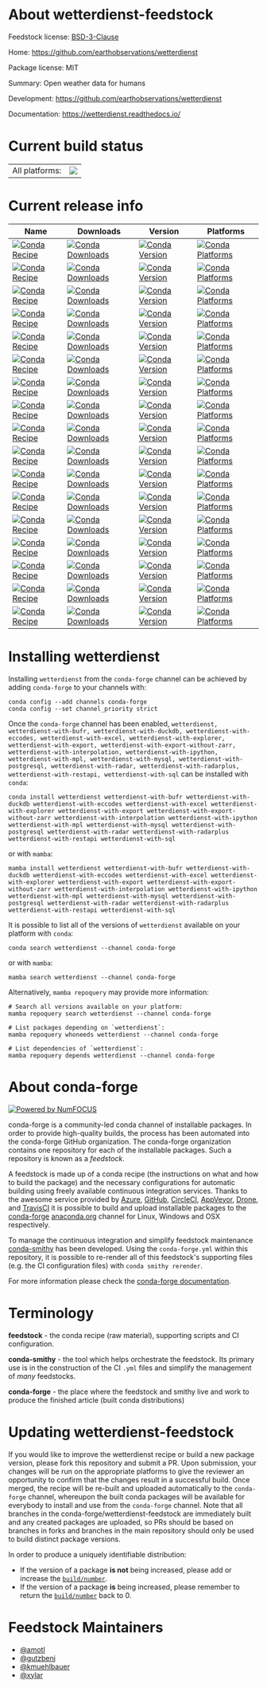 About wetterdienst-feedstock
============================

Feedstock license: [BSD-3-Clause](https://github.com/conda-forge/wetterdienst-feedstock/blob/main/LICENSE.txt)

Home: https://github.com/earthobservations/wetterdienst

Package license: MIT

Summary: Open weather data for humans

Development: https://github.com/earthobservations/wetterdienst

Documentation: https://wetterdienst.readthedocs.io/

Current build status
====================


<table><tr><td>All platforms:</td>
    <td>
      <a href="https://dev.azure.com/conda-forge/feedstock-builds/_build/latest?definitionId=11161&branchName=main">
        <img src="https://dev.azure.com/conda-forge/feedstock-builds/_apis/build/status/wetterdienst-feedstock?branchName=main">
      </a>
    </td>
  </tr>
</table>

Current release info
====================

| Name | Downloads | Version | Platforms |
| --- | --- | --- | --- |
| [![Conda Recipe](https://img.shields.io/badge/recipe-wetterdienst-green.svg)](https://anaconda.org/conda-forge/wetterdienst) | [![Conda Downloads](https://img.shields.io/conda/dn/conda-forge/wetterdienst.svg)](https://anaconda.org/conda-forge/wetterdienst) | [![Conda Version](https://img.shields.io/conda/vn/conda-forge/wetterdienst.svg)](https://anaconda.org/conda-forge/wetterdienst) | [![Conda Platforms](https://img.shields.io/conda/pn/conda-forge/wetterdienst.svg)](https://anaconda.org/conda-forge/wetterdienst) |
| [![Conda Recipe](https://img.shields.io/badge/recipe-wetterdienst--with--bufr-green.svg)](https://anaconda.org/conda-forge/wetterdienst-with-bufr) | [![Conda Downloads](https://img.shields.io/conda/dn/conda-forge/wetterdienst-with-bufr.svg)](https://anaconda.org/conda-forge/wetterdienst-with-bufr) | [![Conda Version](https://img.shields.io/conda/vn/conda-forge/wetterdienst-with-bufr.svg)](https://anaconda.org/conda-forge/wetterdienst-with-bufr) | [![Conda Platforms](https://img.shields.io/conda/pn/conda-forge/wetterdienst-with-bufr.svg)](https://anaconda.org/conda-forge/wetterdienst-with-bufr) |
| [![Conda Recipe](https://img.shields.io/badge/recipe-wetterdienst--with--duckdb-green.svg)](https://anaconda.org/conda-forge/wetterdienst-with-duckdb) | [![Conda Downloads](https://img.shields.io/conda/dn/conda-forge/wetterdienst-with-duckdb.svg)](https://anaconda.org/conda-forge/wetterdienst-with-duckdb) | [![Conda Version](https://img.shields.io/conda/vn/conda-forge/wetterdienst-with-duckdb.svg)](https://anaconda.org/conda-forge/wetterdienst-with-duckdb) | [![Conda Platforms](https://img.shields.io/conda/pn/conda-forge/wetterdienst-with-duckdb.svg)](https://anaconda.org/conda-forge/wetterdienst-with-duckdb) |
| [![Conda Recipe](https://img.shields.io/badge/recipe-wetterdienst--with--eccodes-green.svg)](https://anaconda.org/conda-forge/wetterdienst-with-eccodes) | [![Conda Downloads](https://img.shields.io/conda/dn/conda-forge/wetterdienst-with-eccodes.svg)](https://anaconda.org/conda-forge/wetterdienst-with-eccodes) | [![Conda Version](https://img.shields.io/conda/vn/conda-forge/wetterdienst-with-eccodes.svg)](https://anaconda.org/conda-forge/wetterdienst-with-eccodes) | [![Conda Platforms](https://img.shields.io/conda/pn/conda-forge/wetterdienst-with-eccodes.svg)](https://anaconda.org/conda-forge/wetterdienst-with-eccodes) |
| [![Conda Recipe](https://img.shields.io/badge/recipe-wetterdienst--with--excel-green.svg)](https://anaconda.org/conda-forge/wetterdienst-with-excel) | [![Conda Downloads](https://img.shields.io/conda/dn/conda-forge/wetterdienst-with-excel.svg)](https://anaconda.org/conda-forge/wetterdienst-with-excel) | [![Conda Version](https://img.shields.io/conda/vn/conda-forge/wetterdienst-with-excel.svg)](https://anaconda.org/conda-forge/wetterdienst-with-excel) | [![Conda Platforms](https://img.shields.io/conda/pn/conda-forge/wetterdienst-with-excel.svg)](https://anaconda.org/conda-forge/wetterdienst-with-excel) |
| [![Conda Recipe](https://img.shields.io/badge/recipe-wetterdienst--with--explorer-green.svg)](https://anaconda.org/conda-forge/wetterdienst-with-explorer) | [![Conda Downloads](https://img.shields.io/conda/dn/conda-forge/wetterdienst-with-explorer.svg)](https://anaconda.org/conda-forge/wetterdienst-with-explorer) | [![Conda Version](https://img.shields.io/conda/vn/conda-forge/wetterdienst-with-explorer.svg)](https://anaconda.org/conda-forge/wetterdienst-with-explorer) | [![Conda Platforms](https://img.shields.io/conda/pn/conda-forge/wetterdienst-with-explorer.svg)](https://anaconda.org/conda-forge/wetterdienst-with-explorer) |
| [![Conda Recipe](https://img.shields.io/badge/recipe-wetterdienst--with--export-green.svg)](https://anaconda.org/conda-forge/wetterdienst-with-export) | [![Conda Downloads](https://img.shields.io/conda/dn/conda-forge/wetterdienst-with-export.svg)](https://anaconda.org/conda-forge/wetterdienst-with-export) | [![Conda Version](https://img.shields.io/conda/vn/conda-forge/wetterdienst-with-export.svg)](https://anaconda.org/conda-forge/wetterdienst-with-export) | [![Conda Platforms](https://img.shields.io/conda/pn/conda-forge/wetterdienst-with-export.svg)](https://anaconda.org/conda-forge/wetterdienst-with-export) |
| [![Conda Recipe](https://img.shields.io/badge/recipe-wetterdienst--with--export--without--zarr-green.svg)](https://anaconda.org/conda-forge/wetterdienst-with-export-without-zarr) | [![Conda Downloads](https://img.shields.io/conda/dn/conda-forge/wetterdienst-with-export-without-zarr.svg)](https://anaconda.org/conda-forge/wetterdienst-with-export-without-zarr) | [![Conda Version](https://img.shields.io/conda/vn/conda-forge/wetterdienst-with-export-without-zarr.svg)](https://anaconda.org/conda-forge/wetterdienst-with-export-without-zarr) | [![Conda Platforms](https://img.shields.io/conda/pn/conda-forge/wetterdienst-with-export-without-zarr.svg)](https://anaconda.org/conda-forge/wetterdienst-with-export-without-zarr) |
| [![Conda Recipe](https://img.shields.io/badge/recipe-wetterdienst--with--interpolation-green.svg)](https://anaconda.org/conda-forge/wetterdienst-with-interpolation) | [![Conda Downloads](https://img.shields.io/conda/dn/conda-forge/wetterdienst-with-interpolation.svg)](https://anaconda.org/conda-forge/wetterdienst-with-interpolation) | [![Conda Version](https://img.shields.io/conda/vn/conda-forge/wetterdienst-with-interpolation.svg)](https://anaconda.org/conda-forge/wetterdienst-with-interpolation) | [![Conda Platforms](https://img.shields.io/conda/pn/conda-forge/wetterdienst-with-interpolation.svg)](https://anaconda.org/conda-forge/wetterdienst-with-interpolation) |
| [![Conda Recipe](https://img.shields.io/badge/recipe-wetterdienst--with--ipython-green.svg)](https://anaconda.org/conda-forge/wetterdienst-with-ipython) | [![Conda Downloads](https://img.shields.io/conda/dn/conda-forge/wetterdienst-with-ipython.svg)](https://anaconda.org/conda-forge/wetterdienst-with-ipython) | [![Conda Version](https://img.shields.io/conda/vn/conda-forge/wetterdienst-with-ipython.svg)](https://anaconda.org/conda-forge/wetterdienst-with-ipython) | [![Conda Platforms](https://img.shields.io/conda/pn/conda-forge/wetterdienst-with-ipython.svg)](https://anaconda.org/conda-forge/wetterdienst-with-ipython) |
| [![Conda Recipe](https://img.shields.io/badge/recipe-wetterdienst--with--mpl-green.svg)](https://anaconda.org/conda-forge/wetterdienst-with-mpl) | [![Conda Downloads](https://img.shields.io/conda/dn/conda-forge/wetterdienst-with-mpl.svg)](https://anaconda.org/conda-forge/wetterdienst-with-mpl) | [![Conda Version](https://img.shields.io/conda/vn/conda-forge/wetterdienst-with-mpl.svg)](https://anaconda.org/conda-forge/wetterdienst-with-mpl) | [![Conda Platforms](https://img.shields.io/conda/pn/conda-forge/wetterdienst-with-mpl.svg)](https://anaconda.org/conda-forge/wetterdienst-with-mpl) |
| [![Conda Recipe](https://img.shields.io/badge/recipe-wetterdienst--with--mysql-green.svg)](https://anaconda.org/conda-forge/wetterdienst-with-mysql) | [![Conda Downloads](https://img.shields.io/conda/dn/conda-forge/wetterdienst-with-mysql.svg)](https://anaconda.org/conda-forge/wetterdienst-with-mysql) | [![Conda Version](https://img.shields.io/conda/vn/conda-forge/wetterdienst-with-mysql.svg)](https://anaconda.org/conda-forge/wetterdienst-with-mysql) | [![Conda Platforms](https://img.shields.io/conda/pn/conda-forge/wetterdienst-with-mysql.svg)](https://anaconda.org/conda-forge/wetterdienst-with-mysql) |
| [![Conda Recipe](https://img.shields.io/badge/recipe-wetterdienst--with--postgresql-green.svg)](https://anaconda.org/conda-forge/wetterdienst-with-postgresql) | [![Conda Downloads](https://img.shields.io/conda/dn/conda-forge/wetterdienst-with-postgresql.svg)](https://anaconda.org/conda-forge/wetterdienst-with-postgresql) | [![Conda Version](https://img.shields.io/conda/vn/conda-forge/wetterdienst-with-postgresql.svg)](https://anaconda.org/conda-forge/wetterdienst-with-postgresql) | [![Conda Platforms](https://img.shields.io/conda/pn/conda-forge/wetterdienst-with-postgresql.svg)](https://anaconda.org/conda-forge/wetterdienst-with-postgresql) |
| [![Conda Recipe](https://img.shields.io/badge/recipe-wetterdienst--with--radar-green.svg)](https://anaconda.org/conda-forge/wetterdienst-with-radar) | [![Conda Downloads](https://img.shields.io/conda/dn/conda-forge/wetterdienst-with-radar.svg)](https://anaconda.org/conda-forge/wetterdienst-with-radar) | [![Conda Version](https://img.shields.io/conda/vn/conda-forge/wetterdienst-with-radar.svg)](https://anaconda.org/conda-forge/wetterdienst-with-radar) | [![Conda Platforms](https://img.shields.io/conda/pn/conda-forge/wetterdienst-with-radar.svg)](https://anaconda.org/conda-forge/wetterdienst-with-radar) |
| [![Conda Recipe](https://img.shields.io/badge/recipe-wetterdienst--with--radarplus-green.svg)](https://anaconda.org/conda-forge/wetterdienst-with-radarplus) | [![Conda Downloads](https://img.shields.io/conda/dn/conda-forge/wetterdienst-with-radarplus.svg)](https://anaconda.org/conda-forge/wetterdienst-with-radarplus) | [![Conda Version](https://img.shields.io/conda/vn/conda-forge/wetterdienst-with-radarplus.svg)](https://anaconda.org/conda-forge/wetterdienst-with-radarplus) | [![Conda Platforms](https://img.shields.io/conda/pn/conda-forge/wetterdienst-with-radarplus.svg)](https://anaconda.org/conda-forge/wetterdienst-with-radarplus) |
| [![Conda Recipe](https://img.shields.io/badge/recipe-wetterdienst--with--restapi-green.svg)](https://anaconda.org/conda-forge/wetterdienst-with-restapi) | [![Conda Downloads](https://img.shields.io/conda/dn/conda-forge/wetterdienst-with-restapi.svg)](https://anaconda.org/conda-forge/wetterdienst-with-restapi) | [![Conda Version](https://img.shields.io/conda/vn/conda-forge/wetterdienst-with-restapi.svg)](https://anaconda.org/conda-forge/wetterdienst-with-restapi) | [![Conda Platforms](https://img.shields.io/conda/pn/conda-forge/wetterdienst-with-restapi.svg)](https://anaconda.org/conda-forge/wetterdienst-with-restapi) |
| [![Conda Recipe](https://img.shields.io/badge/recipe-wetterdienst--with--sql-green.svg)](https://anaconda.org/conda-forge/wetterdienst-with-sql) | [![Conda Downloads](https://img.shields.io/conda/dn/conda-forge/wetterdienst-with-sql.svg)](https://anaconda.org/conda-forge/wetterdienst-with-sql) | [![Conda Version](https://img.shields.io/conda/vn/conda-forge/wetterdienst-with-sql.svg)](https://anaconda.org/conda-forge/wetterdienst-with-sql) | [![Conda Platforms](https://img.shields.io/conda/pn/conda-forge/wetterdienst-with-sql.svg)](https://anaconda.org/conda-forge/wetterdienst-with-sql) |

Installing wetterdienst
=======================

Installing `wetterdienst` from the `conda-forge` channel can be achieved by adding `conda-forge` to your channels with:

```
conda config --add channels conda-forge
conda config --set channel_priority strict
```

Once the `conda-forge` channel has been enabled, `wetterdienst, wetterdienst-with-bufr, wetterdienst-with-duckdb, wetterdienst-with-eccodes, wetterdienst-with-excel, wetterdienst-with-explorer, wetterdienst-with-export, wetterdienst-with-export-without-zarr, wetterdienst-with-interpolation, wetterdienst-with-ipython, wetterdienst-with-mpl, wetterdienst-with-mysql, wetterdienst-with-postgresql, wetterdienst-with-radar, wetterdienst-with-radarplus, wetterdienst-with-restapi, wetterdienst-with-sql` can be installed with `conda`:

```
conda install wetterdienst wetterdienst-with-bufr wetterdienst-with-duckdb wetterdienst-with-eccodes wetterdienst-with-excel wetterdienst-with-explorer wetterdienst-with-export wetterdienst-with-export-without-zarr wetterdienst-with-interpolation wetterdienst-with-ipython wetterdienst-with-mpl wetterdienst-with-mysql wetterdienst-with-postgresql wetterdienst-with-radar wetterdienst-with-radarplus wetterdienst-with-restapi wetterdienst-with-sql
```

or with `mamba`:

```
mamba install wetterdienst wetterdienst-with-bufr wetterdienst-with-duckdb wetterdienst-with-eccodes wetterdienst-with-excel wetterdienst-with-explorer wetterdienst-with-export wetterdienst-with-export-without-zarr wetterdienst-with-interpolation wetterdienst-with-ipython wetterdienst-with-mpl wetterdienst-with-mysql wetterdienst-with-postgresql wetterdienst-with-radar wetterdienst-with-radarplus wetterdienst-with-restapi wetterdienst-with-sql
```

It is possible to list all of the versions of `wetterdienst` available on your platform with `conda`:

```
conda search wetterdienst --channel conda-forge
```

or with `mamba`:

```
mamba search wetterdienst --channel conda-forge
```

Alternatively, `mamba repoquery` may provide more information:

```
# Search all versions available on your platform:
mamba repoquery search wetterdienst --channel conda-forge

# List packages depending on `wetterdienst`:
mamba repoquery whoneeds wetterdienst --channel conda-forge

# List dependencies of `wetterdienst`:
mamba repoquery depends wetterdienst --channel conda-forge
```


About conda-forge
=================

[![Powered by
NumFOCUS](https://img.shields.io/badge/powered%20by-NumFOCUS-orange.svg?style=flat&colorA=E1523D&colorB=007D8A)](https://numfocus.org)

conda-forge is a community-led conda channel of installable packages.
In order to provide high-quality builds, the process has been automated into the
conda-forge GitHub organization. The conda-forge organization contains one repository
for each of the installable packages. Such a repository is known as a *feedstock*.

A feedstock is made up of a conda recipe (the instructions on what and how to build
the package) and the necessary configurations for automatic building using freely
available continuous integration services. Thanks to the awesome service provided by
[Azure](https://azure.microsoft.com/en-us/services/devops/), [GitHub](https://github.com/),
[CircleCI](https://circleci.com/), [AppVeyor](https://www.appveyor.com/),
[Drone](https://cloud.drone.io/welcome), and [TravisCI](https://travis-ci.com/)
it is possible to build and upload installable packages to the
[conda-forge](https://anaconda.org/conda-forge) [anaconda.org](https://anaconda.org/)
channel for Linux, Windows and OSX respectively.

To manage the continuous integration and simplify feedstock maintenance
[conda-smithy](https://github.com/conda-forge/conda-smithy) has been developed.
Using the ``conda-forge.yml`` within this repository, it is possible to re-render all of
this feedstock's supporting files (e.g. the CI configuration files) with ``conda smithy rerender``.

For more information please check the [conda-forge documentation](https://conda-forge.org/docs/).

Terminology
===========

**feedstock** - the conda recipe (raw material), supporting scripts and CI configuration.

**conda-smithy** - the tool which helps orchestrate the feedstock.
                   Its primary use is in the construction of the CI ``.yml`` files
                   and simplify the management of *many* feedstocks.

**conda-forge** - the place where the feedstock and smithy live and work to
                  produce the finished article (built conda distributions)


Updating wetterdienst-feedstock
===============================

If you would like to improve the wetterdienst recipe or build a new
package version, please fork this repository and submit a PR. Upon submission,
your changes will be run on the appropriate platforms to give the reviewer an
opportunity to confirm that the changes result in a successful build. Once
merged, the recipe will be re-built and uploaded automatically to the
`conda-forge` channel, whereupon the built conda packages will be available for
everybody to install and use from the `conda-forge` channel.
Note that all branches in the conda-forge/wetterdienst-feedstock are
immediately built and any created packages are uploaded, so PRs should be based
on branches in forks and branches in the main repository should only be used to
build distinct package versions.

In order to produce a uniquely identifiable distribution:
 * If the version of a package **is not** being increased, please add or increase
   the [``build/number``](https://docs.conda.io/projects/conda-build/en/latest/resources/define-metadata.html#build-number-and-string).
 * If the version of a package **is** being increased, please remember to return
   the [``build/number``](https://docs.conda.io/projects/conda-build/en/latest/resources/define-metadata.html#build-number-and-string)
   back to 0.

Feedstock Maintainers
=====================

* [@amotl](https://github.com/amotl/)
* [@gutzbenj](https://github.com/gutzbenj/)
* [@kmuehlbauer](https://github.com/kmuehlbauer/)
* [@xylar](https://github.com/xylar/)

